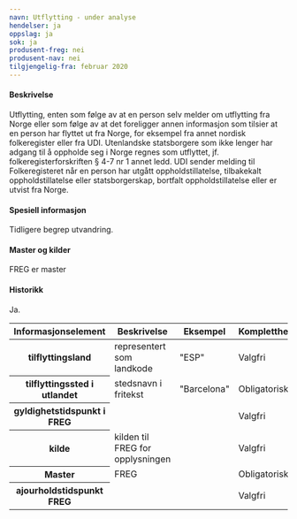 ```yaml
---
navn: Utflytting - under analyse
hendelser: ja
oppslag: ja
sok: ja
produsent-freg: nei
produsent-nav: nei
tilgjengelig-fra: februar 2020
---
```


#### Beskrivelse

Utflytting, enten som følge av at en person selv melder om utflytting fra Norge eller som følge av at det foreligger annen informasjon som
tilsier at en person har flyttet ut fra Norge, for eksempel fra annet nordisk folkeregister eller fra UDI. Utenlandske statsborgere som
ikke lenger har adgang til å oppholde seg i Norge regnes som utflyttet, jf. folkeregisterforskriften § 4-7 nr 1 annet ledd. UDI sender
melding til Folkeregisteret når en person har utgått oppholdstillatelse, tilbakekalt oppholdstillatelse eller statsborgerskap, bortfalt
oppholdstillatelse eller er utvist fra Norge. 

#### Spesiell informasjon

Tidligere begrep utvandring.

#### Master og kilder

FREG er master


#### Historikk

Ja.

<table class="table">
  <thead>
    <tr>
      <th>Informasjonselement</th>
      <th>Beskrivelse</th>
      <th>Eksempel</th>
      <th>Kompletthet</th>
      <th>Kvalitet</th>
    </tr>
  </thead>
  
  <tbody>
    <tr>
      <th scope="row">tilflyttingsland</th>
      <td>representert som landkode</td>
      <td>"ESP"</td>
      <td>Valgfri</td>
      <td></td>
    </tr>
    <tr>
      <th scope="row">tilflyttingssted i utlandet</th>
      <td>stedsnavn i fritekst</td>
      <td>"Barcelona"</td>
      <td>Obligatorisk</td>
      <td></td>
    </tr>
    <tr>
      <th scope="row">gyldighetstidspunkt i FREG</th>
      <td></td>
      <td></td>
      <td>Valgfri</td>
      <td></td>
    </tr>
    <tr>
      <th scope="row">kilde</th>
      <td>kilden til FREG for opplysningen</td>
      <td></td>
      <td>Valgfri</td>
      <td></td>
    </tr>
    <tr>
      <th scope="row">Master</th>
      <td>FREG</td>
      <td></td>
      <td>Obligatorisk</td>
      <td></td>
    </tr>
    <tr>
      <th scope="row">ajourholdstidspunkt FREG</th>
      <td></td>
      <td></td>
      <td>Valgfri</td>
      <td></td>
    </tr>
   </tbody>
</table>


